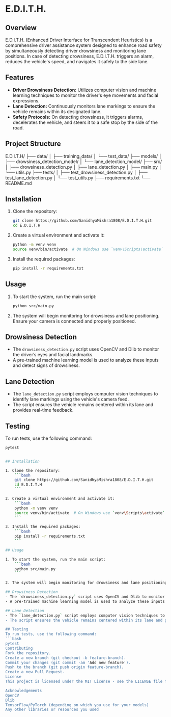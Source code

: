 # E.D.I.T.H.

## Overview
E.D.I.T.H. (Enhanced Driver Interface for Transcendent Heuristics) is a comprehensive driver assistance system designed to enhance road safety by simultaneously detecting driver drowsiness and monitoring lane positions. In case of detecting drowsiness, E.D.I.T.H. triggers an alarm, reduces the vehicle's speed, and navigates it safely to the side lane.

## Features
- **Driver Drowsiness Detection:** Utilizes computer vision and machine learning techniques to monitor the driver's eye movements and facial expressions.
- **Lane Detection:** Continuously monitors lane markings to ensure the vehicle remains within its designated lane.
- **Safety Protocols:** On detecting drowsiness, it triggers alarms, decelerates the vehicle, and steers it to a safe stop by the side of the road.

## Project Structure
E.D.I.T.H/
├── data/
│   ├── training_data/
│   └── test_data/
├── models/
│   ├── drowsiness_detection_model/
│   └── lane_detection_model/
├── src/
│   ├── drowsiness_detection.py
│   ├── lane_detection.py
│   ├── main.py
│   └── utils.py
├── tests/
│   ├── test_drowsiness_detection.py
│   ├── test_lane_detection.py
│   └── test_utils.py
├── requirements.txt
└── README.md

## Installation

1. Clone the repository:
    ```bash
    git clone https://github.com/SanidhyaMishra1808/E.D.I.T.H.git
    cd E.D.I.T.H
    ```

2. Create a virtual environment and activate it:
    ```bash
    python -m venv venv
    source venv/bin/activate  # On Windows use `venv\Scripts\activate`
    ```

3. Install the required packages:
    ```bash
    pip install -r requirements.txt
    ```

## Usage

1. To start the system, run the main script:
    ```bash
    python src/main.py
    ```

2. The system will begin monitoring for drowsiness and lane positioning. Ensure your camera is connected and properly positioned.

## Drowsiness Detection
- The `drowsiness_detection.py` script uses OpenCV and Dlib to monitor the driver’s eyes and facial landmarks.
- A pre-trained machine learning model is used to analyze these inputs and detect signs of drowsiness.

## Lane Detection
- The `lane_detection.py` script employs computer vision techniques to identify lane markings using the vehicle's camera feed.
- The script ensures the vehicle remains centered within its lane and provides real-time feedback.

## Testing
To run tests, use the following command:
```bash
pytest


## Installation

1. Clone the repository:
    ```bash
    git clone https://github.com/SanidhyaMishra1808/E.D.I.T.H.git
    cd E.D.I.T.H
    ```

2. Create a virtual environment and activate it:
    ```bash
    python -m venv venv
    source venv/bin/activate  # On Windows use `venv\Scripts\activate`
    ```

3. Install the required packages:
    ```bash
    pip install -r requirements.txt
    ```

## Usage

1. To start the system, run the main script:
    ```bash
    python src/main.py
    ```

2. The system will begin monitoring for drowsiness and lane positioning. Ensure your camera is connected and properly positioned.

## Drowsiness Detection
- The `drowsiness_detection.py` script uses OpenCV and Dlib to monitor the driver’s eyes and facial landmarks.
- A pre-trained machine learning model is used to analyze these inputs and detect signs of drowsiness.

## Lane Detection
- The `lane_detection.py` script employs computer vision techniques to identify lane markings using the vehicle's camera feed.
- The script ensures the vehicle remains centered within its lane and provides real-time feedback.

## Testing
To run tests, use the following command:
```bash
pytest
Contributing
Fork the repository.
Create a new branch (git checkout -b feature-branch).
Commit your changes (git commit -am 'Add new feature').
Push to the branch (git push origin feature-branch).
Create a new Pull Request.
License
This project is licensed under the MIT License - see the LICENSE file for details.

Acknowledgements
OpenCV
Dlib
TensorFlow/PyTorch (depending on which you use for your models)
Any other libraries or resources you used
